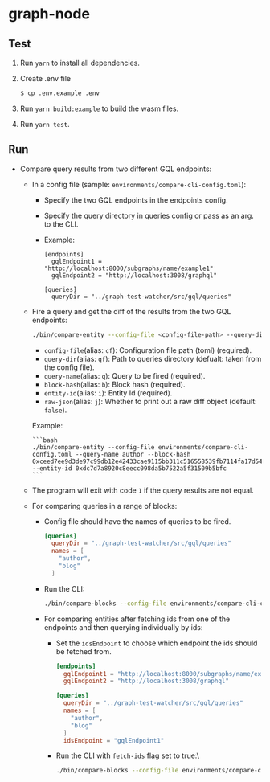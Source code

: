 # graph-node

## Test

1. Run `yarn` to install all dependencies.

2. Create .env file

   ```bash
   $ cp .env.example .env
   ```

3. Run `yarn build:example` to build the wasm files.

4. Run `yarn test`.

## Run

* Compare query results from two different GQL endpoints:

  * In a config file (sample: `environments/compare-cli-config.toml`):

    * Specify the two GQL endpoints in the endpoints config.

    * Specify the query directory in queries config or pass as an arg. to the CLI.

    * Example:

        ```
        [endpoints]
          gqlEndpoint1 = "http://localhost:8000/subgraphs/name/example1"
          gqlEndpoint2 = "http://localhost:3008/graphql"

        [queries]
          queryDir = "../graph-test-watcher/src/gql/queries"
        ```

  * Fire a query and get the diff of the results from the two GQL endpoints:

      ```bash
      ./bin/compare-entity --config-file <config-file-path> --query-dir [query-dir] --query-name <query-name> --block-hash <block-hash> --entity-id <entity-id> --raw-json [true | false]
      ```

      * `config-file`(alias: `cf`): Configuration file path (toml) (required).
      * `query-dir`(alias: `qf`): Path to queries directory (defualt: taken from the config file).
      * `query-name`(alias: `q`): Query to be fired (required).
      * `block-hash`(alias: `b`): Block hash (required).
      * `entity-id`(alias: `i`): Entity Id (required).
      * `raw-json`(alias: `j`): Whether to print out a raw diff object (default: `false`).

      Example:

        ```bash
        ./bin/compare-entity --config-file environments/compare-cli-config.toml --query-name author --block-hash 0xceed7ee9d3de97c99db12e42433cae9115bb311c516558539fb7114fa17d545b --entity-id 0xdc7d7a8920c8eecc098da5b7522a5f31509b5bfc
        ```

  * The program will exit with code `1` if the query results are not equal.

  * For comparing queries in a range of blocks:

    * Config file should have the names of queries to be fired.

      ```toml
      [queries]
        queryDir = "../graph-test-watcher/src/gql/queries"
        names = [
          "author",
          "blog"
        ]
      ```
    
    * Run the CLI:

      ```bash
      ./bin/compare-blocks --config-file environments/compare-cli-config.toml --start-block 1 --end-block 10
      ```
    
    * For comparing entities after fetching ids from one of the endpoints and then querying individually by ids:

      * Set the `idsEndpoint` to choose which endpoint the ids should be fetched from.

        ```toml
        [endpoints]
          gqlEndpoint1 = "http://localhost:8000/subgraphs/name/example1"
          gqlEndpoint2 = "http://localhost:3008/graphql"

        [queries]
          queryDir = "../graph-test-watcher/src/gql/queries"
          names = [
            "author",
            "blog"
          ]
          idsEndpoint = "gqlEndpoint1"
        ```
      
      * Run the CLI with `fetch-ids` flag set to true:\

        ```bash
        ./bin/compare-blocks --config-file environments/compare-cli-config.toml --start-block 1 --end-block 10 --fetch-ids
        ```
